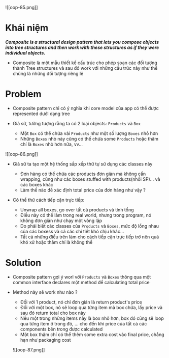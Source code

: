 ![[oop-85.png]]

# Khái niệm

***Composite is a structural design pattern that lets you compose objects into tree structures and then work with these structures as if they were individual objects.***

- Composite là một mẫu thiết kế cấu trúc cho phép soạn các đối tượng thành Tree structures và sau đó work với những cấu trúc này như thể chúng là những đối tượng riêng lẻ

# Problem

- Composite pattern chỉ có ý nghĩa khi core model của app có thể được represented dưới dạng tree

- Giả sử, tưởng tượng rằng ta có 2 loại objects: `Products` và `Box`
	- Một `Box` có thể chứa vài `Products` như một số lượng `Boxes` nhỏ hơn
	- Những `Boxes` nhỏ này cũng có thể chứa some `Products` hoặc thâm chí là `Boxes` nhỏ hơn nữa, vv...

![[oop-86.png]]

- Giả sử ta tạo một hệ thống sắp xếp thứ tự sử dụng các classes này
	- Đơn hàng có thể chứa các products đơn giản mà không cần wrapping, cũng như các boxes stuffed with products(nhồi SP)... và các boxes khác
	- Làm thế nào để xác định total price của đơn hàng như vậy ?
	
- Có thể thử cách tiếp cận trực tiếp:
	- Unwrap all boxes, go over tất cả products và tính tổng
	- Điều này có thể làm trong real world, nhưng trong program, nó không đơn giản như chạy một vòng lặp
	- Do phải biết các classes của `Products` và `Boxes`, mức độ lồng nhau của các boxess và cả các chi tiết khó chịu khác...
	- Tất cả những điều trên làm cho cách tiếp  cận trực tiếp trở nên quá khó xử hoặc thâm chí là không thể
	
# Solution

- Composite pattern gợi ý worl với `Products` và `Boxes` thông qua một common interface declares một method để calculating total price

- Method này sẽ work như nào ?
	- Đối với 1 product, nó chỉ đơn giản là return product's price
	- Đối với một box, nó sẽ loop qua từng item mà box chứa, lấy price và sau đó return total cho box này
	- Nếu một trong những items này là box nhỏ hơn, box đó cũng sẽ loop qua từng item ở trong đó, ... cho đến khi price của tất cả các components bên trong được calculated
	- Một box thậm chí có thể thêm some extra cost vào final price, chẳng hạn như packaging cost
	
	![[oop-87.png]]


	
	
	
	
	
	
	
	
	
	
	
	
	